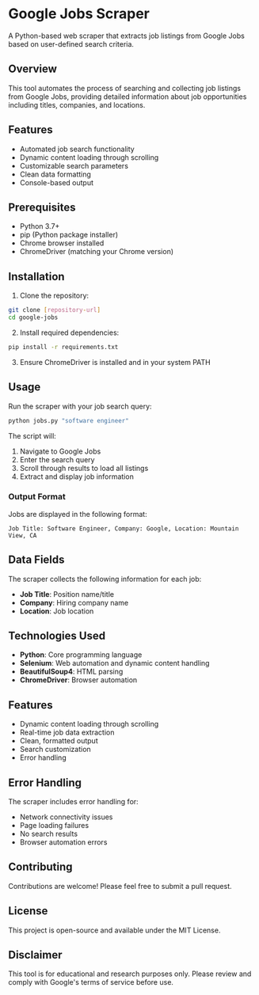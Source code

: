 # Google Jobs Scraper

A Python-based web scraper that extracts job listings from Google Jobs based on user-defined search criteria.

## Overview

This tool automates the process of searching and collecting job listings from Google Jobs, providing detailed information about job opportunities including titles, companies, and locations.

## Features

- Automated job search functionality
- Dynamic content loading through scrolling
- Customizable search parameters
- Clean data formatting
- Console-based output

## Prerequisites

- Python 3.7+
- pip (Python package installer)
- Chrome browser installed
- ChromeDriver (matching your Chrome version)

## Installation

1. Clone the repository:
```bash
git clone [repository-url]
cd google-jobs
```

2. Install required dependencies:
```bash
pip install -r requirements.txt
```

3. Ensure ChromeDriver is installed and in your system PATH

## Usage

Run the scraper with your job search query:
```bash
python jobs.py "software engineer"
```

The script will:
1. Navigate to Google Jobs
2. Enter the search query
3. Scroll through results to load all listings
4. Extract and display job information

### Output Format

Jobs are displayed in the following format:
```
Job Title: Software Engineer, Company: Google, Location: Mountain View, CA
```

## Data Fields

The scraper collects the following information for each job:
- **Job Title**: Position name/title
- **Company**: Hiring company name
- **Location**: Job location

## Technologies Used

- **Python**: Core programming language
- **Selenium**: Web automation and dynamic content handling
- **BeautifulSoup4**: HTML parsing
- **ChromeDriver**: Browser automation

## Features

- Dynamic content loading through scrolling
- Real-time job data extraction
- Clean, formatted output
- Search customization
- Error handling

## Error Handling

The scraper includes error handling for:
- Network connectivity issues
- Page loading failures
- No search results
- Browser automation errors

## Contributing

Contributions are welcome! Please feel free to submit a pull request.

## License

This project is open-source and available under the MIT License.

## Disclaimer

This tool is for educational and research purposes only. Please review and comply with Google's terms of service before use.
